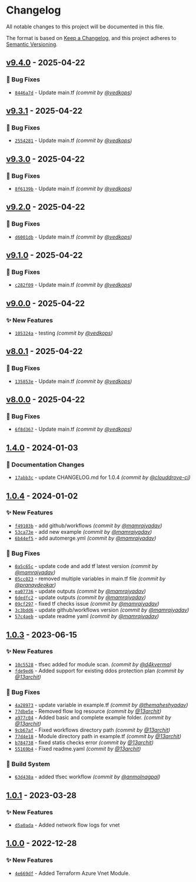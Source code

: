 # Changelog
All notable changes to this project will be documented in this file.

The format is based on [Keep a Changelog](https://keepachangelog.com/en/1.0.0/),
and this project adheres to [Semantic Versioning](https://semver.org/spec/v2.0.0.html).

## [v9.4.0] - 2025-04-22
### :bug: Bug Fixes
- [`8446a7d`](https://github.com/clouddrove-sandbox/terraform-azure-vnt/commit/8446a7dbbeb201b694d8e2f34914ad59e9673176) - Update main.tf *(commit by [@vedkops](https://github.com/vedkops))*


## [v9.3.1] - 2025-04-22
### :bug: Bug Fixes
- [`2554281`](https://github.com/clouddrove-sandbox/terraform-azure-vnt/commit/2554281d47fd970f623ff77ca2365ffe4a4048b9) - Update main.tf *(commit by [@vedkops](https://github.com/vedkops))*


## [v9.3.0] - 2025-04-22
### :bug: Bug Fixes
- [`8f6139b`](https://github.com/clouddrove-sandbox/terraform-azure-vnt/commit/8f6139b78250c958a4a2e66bd62e16a6a71a6c94) - Update main.tf *(commit by [@vedkops](https://github.com/vedkops))*


## [v9.2.0] - 2025-04-22
### :bug: Bug Fixes
- [`d6001db`](https://github.com/clouddrove-sandbox/terraform-azure-vnt/commit/d6001db0c6dc85b4df6779ad1364438310a25108) - Update main.tf *(commit by [@vedkops](https://github.com/vedkops))*


## [v9.1.0] - 2025-04-22
### :bug: Bug Fixes
- [`c282f09`](https://github.com/clouddrove-sandbox/terraform-azure-vnt/commit/c282f096c6c6328c7bb84f9f9851b2d6bb9781ff) - Update main.tf *(commit by [@vedkops](https://github.com/vedkops))*


## [v9.0.0] - 2025-04-22
### :sparkles: New Features
- [`105324a`](https://github.com/clouddrove-sandbox/terraform-azure-vnt/commit/105324a40de905f403c390d726ffbfb24aab22d0) - testing *(commit by [@vedkops](https://github.com/vedkops))*


## [v8.0.1] - 2025-04-22
### :bug: Bug Fixes
- [`135853e`](https://github.com/clouddrove-sandbox/terraform-azure-vnt/commit/135853e86b882bfe478d26b60ea44633123977f0) - Update main.tf *(commit by [@vedkops](https://github.com/vedkops))*


## [v8.0.0] - 2025-04-22
### :bug: Bug Fixes
- [`6f8d367`](https://github.com/clouddrove-sandbox/terraform-azure-vnt/commit/6f8d367aa379515cdf0744256f1c795784c4fb60) - Update main.tf *(commit by [@vedkops](https://github.com/vedkops))*


## [1.4.0] - 2024-01-03
### :memo: Documentation Changes
- [`17abb3c`](https://github.com/clouddrove/terraform-azure-vnet/commit/17abb3c6a0097b2ef29cd2657ebd39e5079052ef) - update CHANGELOG.md for 1.0.4 *(commit by [@clouddrove-ci](https://github.com/clouddrove-ci))*


## [1.0.4] - 2024-01-02
### :sparkles: New Features
- [`f49103b`](https://github.com/clouddrove/terraform-azure-vnet/commit/f49103bb63b9654adc3e1cfe20166f85398c04d7) - add github/workflows *(commit by [@mamrajyadav](https://github.com/mamrajyadav))*
- [`53ca73e`](https://github.com/clouddrove/terraform-azure-vnet/commit/53ca73e2352912edaa37649d4fa837cea050e97e) - add new example *(commit by [@mamrajyadav](https://github.com/mamrajyadav))*
- [`6b44ef5`](https://github.com/clouddrove/terraform-azure-vnet/commit/6b44ef592e96d923a284b6ec9e10c934f0f02485) - add automerge.yml *(commit by [@mamrajyadav](https://github.com/mamrajyadav))*

### :bug: Bug Fixes
- [`0a5c65c`](https://github.com/clouddrove/terraform-azure-vnet/commit/0a5c65c66bfe7a0a4383c4fc698c7d57c07fb42c) - update code and add tf latest version *(commit by [@mamrajyadav](https://github.com/mamrajyadav))*
- [`05cc023`](https://github.com/clouddrove/terraform-azure-vnet/commit/05cc023a7c81cc44c7b64db1575645488f62624e) - removed multiple variables in main.tf file *(commit by [@pranaydeokar](https://github.com/pranaydeokar))*
- [`ea07736`](https://github.com/clouddrove/terraform-azure-vnet/commit/ea07736bae9820abdc0ee857d4aa39d83cf8443f) - update outputs *(commit by [@mamrajyadav](https://github.com/mamrajyadav))*
- [`6dedfc2`](https://github.com/clouddrove/terraform-azure-vnet/commit/6dedfc2063b4e8b5dbea3e6987f6b84ddf68b78c) - update outputs *(commit by [@mamrajyadav](https://github.com/mamrajyadav))*
- [`09cf297`](https://github.com/clouddrove/terraform-azure-vnet/commit/09cf297835135bb984fb99fc4f60f67c3df03c20) - fixed tf checks issue *(commit by [@mamrajyadav](https://github.com/mamrajyadav))*
- [`3c3bdd6`](https://github.com/clouddrove/terraform-azure-vnet/commit/3c3bdd6df45622b741b5e697708c0b8b2de25513) - update github/workflows version *(commit by [@mamrajyadav](https://github.com/mamrajyadav))*
- [`57c4aeb`](https://github.com/clouddrove/terraform-azure-vnet/commit/57c4aeb3b73e375b1b82b37e1dbc63266a03fe60) - update readme yaml *(commit by [@mamrajyadav](https://github.com/mamrajyadav))*


## [1.0.3] - 2023-06-15
### :sparkles: New Features
- [`10c5528`](https://github.com/clouddrove/terraform-azure-vnet/commit/10c552803437fdf5847942ff950ebfc031beabc6) - tfsec added for module scan. *(commit by [@d4kverma](https://github.com/d4kverma))*
- [`fde9ed6`](https://github.com/clouddrove/terraform-azure-vnet/commit/fde9ed65eaeba52161b9cfff8ee12c7b12dbdf7c) - Added support for existing ddos protection plan *(commit by [@13archit](https://github.com/13archit))*

### :bug: Bug Fixes
- [`4a28973`](https://github.com/clouddrove/terraform-azure-vnet/commit/4a28973ec9a8624f73393c1b3001da9374b79c08) - update variable in example.tf *(commit by [@themaheshyadav](https://github.com/themaheshyadav))*
- [`77dbe5e`](https://github.com/clouddrove/terraform-azure-vnet/commit/77dbe5ea368ea9350c6aa73e6d058e0fdf482d5f) - Removed flow log resource *(commit by [@13archit](https://github.com/13archit))*
- [`a977c04`](https://github.com/clouddrove/terraform-azure-vnet/commit/a977c040f8efb503c2cb99b78dd2fa0f08f5df94) - Added basic and complete example folder. *(commit by [@13archit](https://github.com/13archit))*
- [`9cb67af`](https://github.com/clouddrove/terraform-azure-vnet/commit/9cb67afc7a798c4bdca1144762eea1a9071e4233) - Fixed workflows directory path *(commit by [@13archit](https://github.com/13archit))*
- [`77d4e18`](https://github.com/clouddrove/terraform-azure-vnet/commit/77d4e1878cb7519d8149788ffcdffa60f4bc0404) - Module directory path in example.tf *(commit by [@13archit](https://github.com/13archit))*
- [`b784738`](https://github.com/clouddrove/terraform-azure-vnet/commit/b784738a4dfb12be32a58e7bdbd4522eeb48abf8) - fixed statis checks error *(commit by [@13archit](https://github.com/13archit))*
- [`55169b4`](https://github.com/clouddrove/terraform-azure-vnet/commit/55169b49d1bc129631ae9dfce8409c5c3580f369) - Fixed readme.yaml *(commit by [@13archit](https://github.com/13archit))*

### :construction_worker: Build System
- [`63d438a`](https://github.com/clouddrove/terraform-azure-vnet/commit/63d438a52075e4030d2dbf7fe83519e2a9af8aee) - added tfsec workflow *(commit by [@anmolnagpal](https://github.com/anmolnagpal))*


## [1.0.1] - 2023-03-28
### :sparkles: New Features
- [`d5a0ada`](https://github.com/clouddrove/terraform-azure-vnet/commit/4e669df6b4fbd6c2a490af5fe54f8b24d9c20ed6) - Added network flow logs for vnet

## [1.0.0] - 2022-12-28
### :sparkles: New Features
- [`4e669df`](https://github.com/clouddrove/terraform-azure-vnet/commit/d5a0adab067641df278084b8a5f5add94014a9c7) - Added Terraform Azure Vnet Module.



[1.0.0]: https://github.com/clouddrove/terraform-azure-vnet/compare/1.0.0...master
[1.0.1]: https://github.com/clouddrove/terraform-azure-vnet/compare/1.0.0...1.0.1

[1.0.3]: https://github.com/clouddrove/terraform-azure-vnet/compare/1.0.2...1.0.3
[1.0.4]: https://github.com/clouddrove/terraform-azure-vnet/compare/1.0.3...1.0.4
[1.4.0]: https://github.com/clouddrove/terraform-azure-vnet/compare/1.0.4...1.4.0
[v8.0.0]: https://github.com/clouddrove-sandbox/terraform-azure-vnt/compare/v7.4.0...v8.0.0
[v8.0.1]: https://github.com/clouddrove-sandbox/terraform-azure-vnt/compare/v8.0.0...v8.0.1
[v9.0.0]: https://github.com/clouddrove-sandbox/terraform-azure-vnt/compare/v8.0.1...v9.0.0
[v9.1.0]: https://github.com/clouddrove-sandbox/terraform-azure-vnt/compare/v9.0.0...v9.1.0
[v9.2.0]: https://github.com/clouddrove-sandbox/terraform-azure-vnt/compare/v9.1.0...v9.2.0
[v9.3.0]: https://github.com/clouddrove-sandbox/terraform-azure-vnt/compare/v9.2.0...v9.3.0
[v9.3.1]: https://github.com/clouddrove-sandbox/terraform-azure-vnt/compare/v9.3.0...v9.3.1
[v9.4.0]: https://github.com/clouddrove-sandbox/terraform-azure-vnt/compare/v9.3.1...v9.4.0
